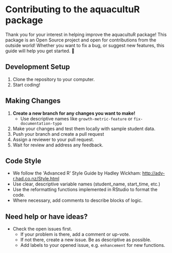 # Contributing to the aquacultuR package

Thank you for your interest in helping improve the aquacultuR package! 
This package is an Open Source project and open for contributions from 
the outside world!
Whether you want to fix a bug, or suggest
new features, this guide will help you get started. 🎉



## Development Setup

1. Clone the repository to your computer.
2. Start coding!



## Making Changes

1. **Create a new branch for any changes you want to make!**
   - Use descriptive names like `growth-metric-feature` or `fix-documentation-typo`
2. Make your changes and test them locally with sample student data.
3. Push your branch and create a pull request
4. Assign a reviewer to your pull request.
5. Wait for review and address any feedback.



## Code Style

- We follow the 'Advanced R' Style Guide by Hadley Wickham: http://adv-r.had.co.nz/Style.html
- Use clear, descriptive variable names (student_name, start_time, etc.)
- Use the reformatting functions implemented in RStudio to format the code.
- Where necessary, add comments to describe blocks of logic.



## Need help or have ideas?

- Check the open issues first.
  - If your problem is there, add a comment or up-vote.
  - If not there, create a new issue. Be as descriptive as possible.
  - Add labels to your opened issue, e.g. `enhancement` for new functions.